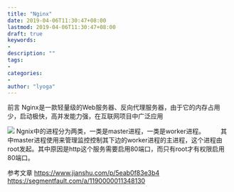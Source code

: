 ```yaml
---
title: "Nginx"
date: 2019-04-06T11:30:47+08:00
lastmod: 2019-04-06T11:30:47+08:00
draft: true
keywords:
-
description: ""
tags:
-
categories:
-
author: "lyoga"
---
```


<!--more-->
前言
Nginx是一款轻量级的Web服务器、反向代理服务器，由于它的内存占用少，启动极快，高并发能力强，在互联网项目中广泛应用

![](https://lyoga-1257336739.cos.ap-beijing.myqcloud.com/20190406113629.png)
Ngnix中的进程分为两类，一类是master进程，一类是worker进程。 　　
其中master进程使用来管理监控控制其下边的worker进程的主进程，这个进程由root发起。其中原因是http这个服务需要启用80端口，而只有root才有权限启用80端口。





参考文章
https://www.jianshu.com/p/5eab0f83e3b4
https://segmentfault.com/a/1190000011348130
